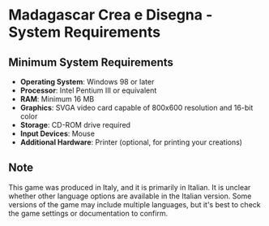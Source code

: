 # Madagascar Crea e Disegna - System Requirements

## Minimum System Requirements

- **Operating System**: Windows 98 or later
- **Processor**: Intel Pentium III or equivalent
- **RAM**: Minimum 16 MB
- **Graphics**: SVGA video card capable of 800x600 resolution and 16-bit color
- **Storage**: CD-ROM drive required
- **Input Devices**: Mouse
- **Additional Hardware**: Printer (optional, for printing your creations)

## Note
This game was produced in Italy, and it is primarily in Italian. It is unclear whether other language options are available in the Italian version. Some versions of the game may include multiple languages, but it's best to check the game settings or documentation to confirm.

